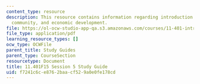 ```yaml
---
content_type: resource
description: This resource contains information regarding introduction to housing,
  community, and economic development.
file: https://ol-ocw-studio-app-qa.s3.amazonaws.com/courses/11-401-introduction-to-housing-community-and-economic-development-fall-2015/f7241c6ce8762baacf529a0e0fe178cd_MIT11_401F15_Session5.pdf
file_type: application/pdf
learning_resource_types: []
ocw_type: OCWFile
parent_title: Study Guides
parent_type: CourseSection
resourcetype: Document
title: 11.401F15 Session 5 Study Guide
uid: f7241c6c-e876-2baa-cf52-9a0e0fe178cd
---
```

